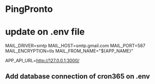 # PingPronto

# update on .env file


MAIL_DRIVER=smtp
MAIL_HOST=smtp.gmail.com
MAIL_PORT=587
MAIL_ENCRYPTION=tls
MAIL_FROM_NAME="${APP_NAME}"


APP_API_URL=http://127.0.0.1:3000/

## Add database connection of cron365 on .env  
